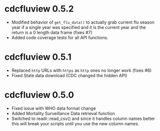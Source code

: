 # cdcfluview 0.5.2

* Modified behavior of `get_flu_data()` to actually grab current flu season
  year if a single year was specified and it is the current year and the
  return is a 0 length data frame (fixes #7)
* Added code coverage tests for all API functions.
  
# cdcfluview 0.5.1

* Replaced `http` URLs with `https` as `http` ones no longer work (fixes #6)
* Fixed State data download (CDC changed the hidden API)

# cdcfluview 0.5.0

* Fixed issue with WHO data format change
* Added Mortality Surveillance Data retrieval function
* Switched to readr::read_csv() and since it handles column names
  better this will break your scripts until you use the new
  column names.

